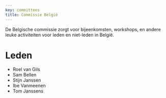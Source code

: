 ```yaml
---
key: committees
title: Commissie België
---
```

De Belgische commissie zorgt voor bijeenkomsten, workshops, en andere leuke activiteiten voor leden en niet-leden in België.

# Leden

* Roel van Gils
* Sam Bellen
* Stijn Janssen
* Ibe Vanmeenen
* Tom Janssens



